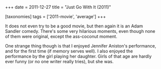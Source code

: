 +++
date = 2011-12-27
title = "Just Go With It (2011)"

[taxonomies]
tags = ['2011-movie', 'average']
+++

It does not even try to be a good movie, but then again it is an Adam
Sandler comedy. There\'s some very hilarious moments, even though none
of them were original, except the ass-coconut moment.

One strange thing though is that I enjoyed Jennifer Aniston\'s
performance, and for the first time (if memory serves well). I also
enjoyed the performance by the girl playing her daughter. Girls of that
age are hardly ever funny (or no one writer really tries), but she was.
